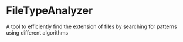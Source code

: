 # FileTypeAnalyzer
 A tool to efficiently find the extension of files by searching for patterns using different algorithms
